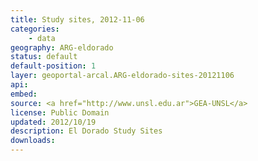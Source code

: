 ```yaml
---
title: Study sites, 2012-11-06
categories: 
    - data
geography: ARG-eldorado
status: default
default-position: 1
layer: geoportal-arcal.ARG-eldorado-sites-20121106 
api:
embed:
source: <a href="http://www.unsl.edu.ar">GEA-UNSL</a>
license: Public Domain
updated: 2012/10/19
description: El Dorado Study Sites
downloads:
---
```

